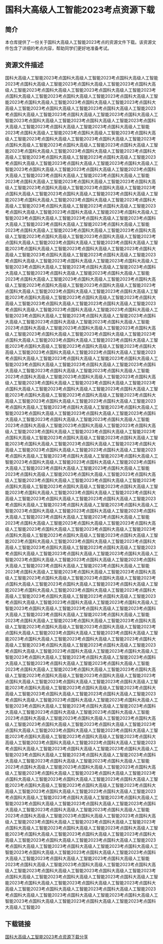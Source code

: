# 国科大高级人工智能2023考点资源下载

## 简介

本仓库提供了一份关于国科大高级人工智能2023考点的资源文件下载。该资源文件包含了详细的考点内容，帮助同学们更好地准备考试。

## 资源文件描述

国科大高级人工智能2023考点国科大高级人工智能2023考点国科大高级人工智能2023考点国科大高级人工智能2023考点国科大高级人工智能2023考点国科大高级人工智能2023考点国科大高级人工智能2023考点国科大高级人工智能2023考点国科大高级人工智能2023考点国科大高级人工智能2023考点国科大高级人工智能2023考点国科大高级人工智能2023考点国科大高级人工智能2023考点国科大高级人工智能2023考点国科大高级人工智能2023考点国科大高级人工智能2023考点国科大高级人工智能2023考点国科大高级人工智能2023考点国科大高级人工智能2023考点国科大高级人工智能2023考点国科大高级人工智能2023考点国科大高级人工智能2023考点国科大高级人工智能2023考点国科大高级人工智能2023考点国科大高级人工智能2023考点国科大高级人工智能2023考点国科大高级人工智能2023考点国科大高级人工智能2023考点国科大高级人工智能2023考点国科大高级人工智能2023考点国科大高级人工智能2023考点国科大高级人工智能2023考点国科大高级人工智能2023考点国科大高级人工智能2023考点国科大高级人工智能2023考点国科大高级人工智能2023考点国科大高级人工智能2023考点国科大高级人工智能2023考点国科大高级人工智能2023考点国科大高级人工智能2023考点国科大高级人工智能2023考点国科大高级人工智能2023考点国科大高级人工智能2023考点国科大高级人工智能2023考点国科大高级人工智能2023考点国科大高级人工智能2023考点国科大高级人工智能2023考点国科大高级人工智能2023考点国科大高级人工智能2023考点国科大高级人工智能2023考点国科大高级人工智能2023考点国科大高级人工智能2023考点国科大高级人工智能2023考点国科大高级人工智能2023考点国科大高级人工智能2023考点国科大高级人工智能2023考点国科大高级人工智能2023考点国科大高级人工智能2023考点国科大高级人工智能2023考点国科大高级人工智能2023考点国科大高级人工智能2023考点国科大高级人工智能2023考点国科大高级人工智能2023考点国科大高级人工智能2023考点国科大高级人工智能2023考点国科大高级人工智能2023考点国科大高级人工智能2023考点国科大高级人工智能2023考点国科大高级人工智能2023考点国科大高级人工智能2023考点国科大高级人工智能2023考点国科大高级人工智能2023考点国科大高级人工智能2023考点国科大高级人工智能2023考点国科大高级人工智能2023考点国科大高级人工智能2023考点国科大高级人工智能2023考点国科大高级人工智能2023考点国科大高级人工智能2023考点国科大高级人工智能2023考点国科大高级人工智能2023考点国科大高级人工智能2023考点国科大高级人工智能2023考点国科大高级人工智能2023考点国科大高级人工智能2023考点国科大高级人工智能2023考点国科大高级人工智能2023考点国科大高级人工智能2023考点国科大高级人工智能2023考点国科大高级人工智能2023考点国科大高级人工智能2023考点国科大高级人工智能2023考点国科大高级人工智能2023考点国科大高级人工智能2023考点国科大高级人工智能2023考点国科大高级人工智能2023考点国科大高级人工智能2023考点国科大高级人工智能2023考点国科大高级人工智能2023考点国科大高级人工智能2023考点国科大高级人工智能2023考点国科大高级人工智能2023考点国科大高级人工智能2023考点国科大高级人工智能2023考点国科大高级人工智能2023考点国科大高级人工智能2023考点国科大高级人工智能2023考点国科大高级人工智能2023考点国科大高级人工智能2023考点国科大高级人工智能2023考点国科大高级人工智能2023考点国科大高级人工智能2023考点国科大高级人工智能2023考点国科大高级人工智能2023考点国科大高级人工智能2023考点国科大高级人工智能2023考点国科大高级人工智能2023考点国科大高级人工智能2023考点国科大高级人工智能2023考点国科大高级人工智能2023考点国科大高级人工智能2023考点国科大高级人工智能2023考点国科大高级人工智能2023考点国科大高级人工智能2023考点国科大高级人工智能2023考点国科大高级人工智能2023考点国科大高级人工智能2023考点国科大高级人工智能2023考点国科大高级人工智能2023考点国科大高级人工智能2023考点国科大高级人工智能2023考点国科大高级人工智能2023考点国科大高级人工智能2023考点国科大高级人工智能2023考点国科大高级人工智能2023考点国科大高级人工智能2023考点国科大高级人工智能2023考点国科大高级人工智能2023考点国科大高级人工智能2023考点国科大高级人工智能2023考点国科大高级人工智能2023考点国科大高级人工智能2023考点国科大高级人工智能2023考点国科大高级人工智能2023考点国科大高级人工智能2023考点国科大高级人工智能2023考点国科大高级人工智能2023考点国科大高级人工智能2023考点国科大高级人工智能2023考点国科大高级人工智能2023考点国科大高级人工智能2023考点国科大高级人工智能2023考点国科大高级人工智能2023考点国科大高级人工智能2023考点国科大高级人工智能2023考点国科大高级人工智能2023考点国科大高级人工智能2023考点国科大高级人工智能2023考点国科大高级人工智能2023考点国科大高级人工智能2023考点国科大高级人工智能2023考点国科大高级人工智能2023考点国科大高级人工智能2023考点国科大高级人工智能2023考点国科大高级人工智能2023考点国科大高级人工智能2023考点国科大高级人工智能2023考点国科大高级人工智能2023考点国科大高级人工智能2023考点国科大高级人工智能2023考点国科大高级人工智能2023考点国科大高级人工智能2023考点国科大高级人工智能2023考点国科大高级人工智能2023考点国科大高级人工智能2023考点国科大高级人工智能2023考点国科大高级人工智能2023考点国科大高级人工智能2023考点国科大高级人工智能2023考点国科大高级人工智能2023考点国科大高级人工智能2023考点国科大高级人工智能2023考点国科大高级人工智能2023考点国科大高级人工智能2023考点国科大高级人工智能2023考点国科大高级人工智能2023考点国科大高级人工智能2023考点国科大高级人工智能2023考点国科大高级人工智能2023考点国科大高级人工智能2023考点国科大高级人工智能2023考点国科大高级人工智能2023考点国科大高级人工智能2023考点国科大高级人工智能2023考点国科大高级人工智能2023考点国科大高级人工智能2023考点国科大高级人工智能2023考点国科大高级人工智能2023考点国科大高级人工智能2023考点国科大高级人工智能2023考点国科大高级人工智能2023考点国科大高级人工智能2023考点国科大高级人工智能2023考点国科大高级人工智能2023考点国科大高级人工智能2023考点国科大高级人工智能2023考点国科大高级人工智能2023考点国科大高级人工智能2023考点国科大高级人工智能2023考点国科大高级人工智能2023考点国科大高级人工智能2023考点国科大高级人工智能2023考点国科大高级人工智能2023考点国科大高级人工智能2023考点国科大高级人工智能2023考点国科大高级人工智能2023考点国科大高级人工智能2023考点国科大高级人工智能2023考点国科大高级人工智能2023考点国科大高级人工智能2023考点国科大高级人工智能2023考点国科大高级人工智能2023考点国科大高级人工智能2023考点国科大高级人工智能2023考点国科大高级人工智能2023考点国科大高级人工智能2023考点国科大高级人工智能2023考点国科大高级人工智能2023考点国科大高级人工智能2023考点国科大高级人工智能2023考点国科大高级人工智能2023考点国科大高级人工智能2023考点国科大高级人工智能2023考点国科大高级人工智能2023考点国科大高级人工智能2023考点国科大高级人工智能2023考点国科大高级人工智能2023考点国科大高级人工智能2023考点国科大高级人工智能2023考点国科大高级人工智能2023考点国科大高级人工智能2023考点国科大高级人工智能2023考点国科大高级人工智能2023考点国科大高级人工智能2023考点国科大高级人工智能2023考点国科大高级人工智能2023考点国科大高级人工智能2023考点国科大高级人工智能2023考点国科大高级人工智能2023考点国科大高级人工智能2023考点国科大高级人工智能2023考点国科大高级人工智能2023考点国科大高级人工智能2023考点国科大高级人工智能2023考点国科大高级人工智能2023考点国科大高级人工智能2023考点国科大高级人工智能2023考点国科大高级人工智能2023考点国科大高级人工智能2023考点国科大高级人工智能2023考点国科大高级人工智能2023考点国科大高级人工智能2023考点国科大高级人工智能2023考点国科大高级人工智能2023考点国科大高级人工智能2023考点国科大高级人工智能2023考点国科大高级人工智能2023考点国科大高级人工智能2023考点国科大高级人工智能2023考点国科大高级人工智能2023考点国科大高级人工智能2023考点国科大高级人工智能2023考点国科大高级人工智能2023考点国科大高级人工智能2023考点国科大高级人工智能2023考点国科大高级人工智能2023考点国科大高级人工智能2023考点国科大高级人工智能2023考点国科大高级人工智能2023考点国科大高级人工智能2023考点国科大高级人工智能2023考点国科大高级人工智能2023考点国科大高级人工智能2023考点国科大高级人工智能2023考点国科大高级人工智能2023考点国科大高级人工智能2023考点国科大高级人工智能2023考点国科大高级人工智能2023考点国科大高级人工智能2023考点国科大高级人工智能2023考点国科大高级人工智能2023考点国科大高级人工智能2023考点国科大高级人工智能2023考点国科大高级人工智能2023考点国科大高级人工智能2023考点国科大高级人工智能2023考点国科大高级人工智能2023考点国科大高级人工智能2023考点国科大高级人工智能2023考点国科大高级人工智能2023考点国科大高级人工智能2023考点国科大高级人工智能2023考点国科大高级人工智能2023考点国科大高级人工智能2023考点国科大高级人工智能2023考点国科大高级人工智能2023考点国科大高级人工智能2023考点国科大高级人工智能2023考点国科大高级人工智能2023考点国科大高级人工智能2023考点国科大高级人工智能2023考点国科大高级人工智能2023考点国科大高级人工智能2023考点国科大高级人工智能2023考点国科大高级人工智能2023考点国科大高级人工智能2023考点国科大高级人工智能2023考点国科大高级人工智能2023考点国科大高级人工智能2023考点国科大高级人工智能2023考点国科大高级人工智能2023考点国科大高级人工智能2023考点国科大高级人工智能2023考点国科大高级人工智能2023考点国科大高级人工智能2023考点国科大高级人工智能2023考点国科大高级人工智能2023考点国科大高级人工智能2023考点国科大高级人工智能2023考点国科大高级人工智能2023考点国科大高级人工智能2023考点国科大高级人工智能2023考点国科大高级人工智能2023考点国科大高级人工智能2023考点国科大高级人工智能2023考点国科大高级人工智能2023考点国科大高级人工智能2023考点国科大高级人工智能2023考点国科大高级人工智能2023考点国科大高级人工智能2023考点国科大高级人工智能2023考点国科大高级人工智能2023考点国科大高级人工智能2023考点国科大高级人工智能2023考点国科大高级人工智能2023考点国科大高级人工智能2023考点国科大高级人工智能2023考点国科大高级人工智能2023考点国科大高级人工智能2023考点国科大高级人工智能2023考点国科大高级人工智能2023考点国科大高级人工智能2023考点国科大高级人工智能2023考点国科大高级人工智能2023考点国科大高级人工智能2023考点国科大高级人工智能2023考点国科大高级人工智能2023考点国科大高级人工智能20

## 下载链接

[国科大高级人工智能2023考点资源下载分享](https://pan.quark.cn/s/b14f303ec579)